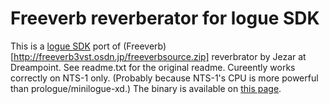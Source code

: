 # Freeverb reverberator for logue SDK
This is a [logue SDK](https://korginc.github.io/logue-sdk/) port of (Freeverb)[http://freeverb3vst.osdn.jp/freeverbsource.zip] reverbrator by Jezar at Dreampoint. See readme.txt for the original readme.
Cureently works correctly on NTS-1 only. (Probably because NTS-1's CPU is more powerful than prologue/minilogue-xd.)
The binary is available on [this page](https://github.com/boochow/freeverb-logue/releases).